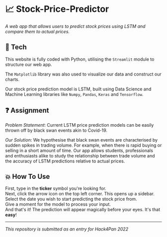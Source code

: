 # 📈 Stock-Price-Predictor 
*A web app that allows users to predict stock prices using LSTM and compare them to actual prices.*

## 🧪 Tech 

This website is fully coded with Python, utilising the `Streamlit` module to structure our web app.  

The `Matplotlib` library was also used to visualize our data and construct our charts.

Our stock price prediction model is LSTM, built using Data Science and Machine Learning libraries like `Numpy`, `Pandas`, `Keras` and `Tensorflow`. 

## ❓ Assignment

*Problem Statement*: Current LSTM price prediction models can be easily thrown off by black swan events akin to Covid-19.

*Our Solution*: We hypothesise that black swan events are characterised by sudden spikes in trading volume. For example, when there is rapid buying or selling in a short amount of time. Our app allows students, professionals and enthusiasts alike to study the relationship between trade volume and the accuracy of LSTM predictions relative to actual prices.

## 💥 How To Use
First, type in the **ticker** symbol you're looking for.  
Next, click the arrow icon on the top left corner. This opens up a sidebar. Select the date you wish to start predicting the stock price from.  
Give a moment for the model to process your input.  
And that's it! The prediction will appear magically before your eyes. It's that **easy**!

---

*This repository is submitted as an entry for Hack4Pan 2022*
